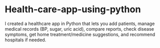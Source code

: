 # Health-care-app-using-python
I created a healthcare app in Python that lets you add patients, manage medical records (BP, sugar, uric acid), compare reports, check disease symptoms, get home treatment/medicine suggestions, and recommend hospitals if needed.
